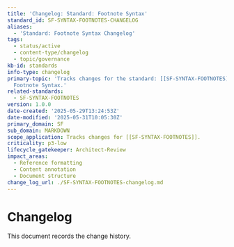 ```yaml
---
title: 'Changelog: Standard: Footnote Syntax'
standard_id: SF-SYNTAX-FOOTNOTES-CHANGELOG
aliases:
  - 'Standard: Footnote Syntax Changelog'
tags:
  - status/active
  - content-type/changelog
  - topic/governance
kb-id: standards
info-type: changelog
primary-topic: 'Tracks changes for the standard: [[SF-SYNTAX-FOOTNOTES]] - Standard:
  Footnote Syntax.'
related-standards:
  - SF-SYNTAX-FOOTNOTES
version: 1.0.0
date-created: '2025-05-29T13:24:53Z'
date-modified: '2025-05-31T10:05:30Z'
primary_domain: SF
sub_domain: MARKDOWN
scope_application: Tracks changes for [[SF-SYNTAX-FOOTNOTES]].
criticality: p3-low
lifecycle_gatekeeper: Architect-Review
impact_areas:
  - Reference formatting
  - Content annotation
  - Document structure
change_log_url: ./SF-SYNTAX-FOOTNOTES-changelog.md
---
```


# Changelog

This document records the change history.
